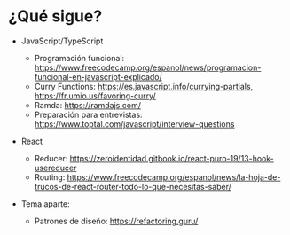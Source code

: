 # ¿Qué sigue?

- JavaScript/TypeScript

  - Programación funcional: https://www.freecodecamp.org/espanol/news/programacion-funcional-en-javascript-explicado/
  - Curry Functions: https://es.javascript.info/currying-partials, https://fr.umio.us/favoring-curry/
  - Ramda: https://ramdajs.com/
  - Preparación para entrevistas: https://www.toptal.com/javascript/interview-questions
 
- React
  - Reducer: https://zeroidentidad.gitbook.io/react-puro-19/13-hook-usereducer
  - Routing: https://www.freecodecamp.org/espanol/news/la-hoja-de-trucos-de-react-router-todo-lo-que-necesitas-saber/

- Tema aparte:
  - Patrones de diseño: https://refactoring.guru/
